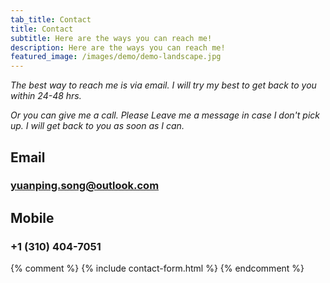 ```yaml
---
tab_title: Contact
title: Contact
subtitle: Here are the ways you can reach me!
description: Here are the ways you can reach me!
featured_image: /images/demo/demo-landscape.jpg
---
```

*The best way to reach me is via email. I will try my best to get back to you within 24-48 hrs.*  

*Or you can give me a call. Please Leave me a message in case I don't pick up. I will get back to you as soon as I can.* 
## Email 

### yuanping.song@outlook.com

## Mobile 

### +1 (310) 404-7051

{% comment %} {% include contact-form.html %} {% endcomment %}

